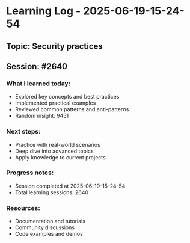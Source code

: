 # Learning Log - 2025-06-19-15-24-54

## Topic: Security practices
## Session: #2640

### What I learned today:
- Explored key concepts and best practices
- Implemented practical examples  
- Reviewed common patterns and anti-patterns
- Random insight: 9451

### Next steps:
- Practice with real-world scenarios
- Deep dive into advanced topics
- Apply knowledge to current projects

### Progress notes:
- Session completed at 2025-06-19-15-24-54
- Total learning sessions: 2640

### Resources:
- Documentation and tutorials
- Community discussions
- Code examples and demos
